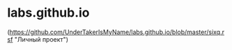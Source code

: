 # labs.github.io
(https://github.com/UnderTakerIsMyName/labs.github.io/blob/master/sixq.rsf "Личный проект")
